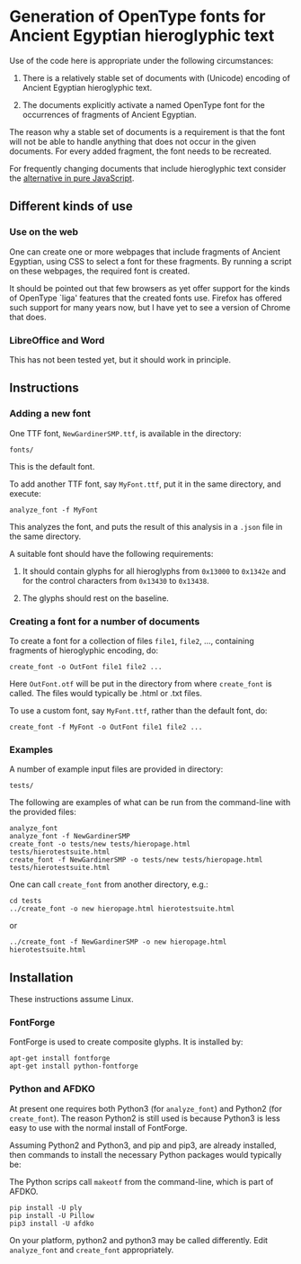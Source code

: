 # Generation of OpenType fonts for Ancient Egyptian hieroglyphic text

Use of the code here is appropriate under the following circumstances:

1. There is a relatively stable set of documents with (Unicode) encoding of Ancient
Egyptian hieroglyphic text.

2. The documents explicitly activate a named OpenType font for the
occurrences of fragments of Ancient Egyptian.

The reason why a stable set of documents is a requirement is that the font
will not be able to handle anything that does not occur in the given documents. 
For every added fragment, the font needs to be recreated.

For frequently changing documents that include hieroglyphic text consider the
[alternative in pure JavaScript](https://github.com/nederhof/resjs).

## Different kinds of use

### Use on the web

One can create one or more webpages that include fragments of Ancient Egyptian, using CSS
to select a font for these fragments. By running a script on these webpages,
the required font is created.

It should be pointed out that few browsers as yet offer support for the kinds of OpenType 
`liga' features that the created fonts use. Firefox has offered such support for many
years now, but I have yet to see a version of Chrome that does.

### LibreOffice and Word

This has not been tested yet, but it should work in principle.

## Instructions

### Adding a new font

One TTF font, `NewGardinerSMP.ttf`, is available in the directory:

```
fonts/
```

This is the default font.

To add another TTF font, say `MyFont.ttf`, put it in the same directory,
and execute:

```
analyze_font -f MyFont
```

This analyzes the font, and puts the result of this analysis in a `.json` file
in the same directory.

A suitable font should have the following requirements:

1. It should contain glyphs for all hieroglyphs from `0x13000` to `0x1342e` and
for the control characters from `0x13430` to `0x13438`.

2. The glyphs should rest on the baseline.

### Creating a font for a number of documents

To create a font for a collection of files `file1`, `file2`, ..., containing fragments of
hieroglyphic encoding, do:


```
create_font -o OutFont file1 file2 ...
```

Here `OutFont.otf` will be put in the directory from where `create_font` is
called. The files would typically be .html or .txt files.

To use a custom font, say `MyFont.ttf`, rather than the default font, do:

```
create_font -f MyFont -o OutFont file1 file2 ...
```

### Examples

A number of example input files are provided in directory:

```
tests/
```

The following are examples of what can be run from the command-line with the
provided files:

```
analyze_font
analyze_font -f NewGardinerSMP
create_font -o tests/new tests/hieropage.html tests/hierotestsuite.html
create_font -f NewGardinerSMP -o tests/new tests/hieropage.html tests/hierotestsuite.html
```

One can call `create_font` from another directory, e.g.:

```
cd tests
../create_font -o new hieropage.html hierotestsuite.html
```

or

```
../create_font -f NewGardinerSMP -o new hieropage.html hierotestsuite.html
```

## Installation

These instructions assume Linux.

### FontForge

FontForge is used to create composite glyphs. It is installed by:

```
apt-get install fontforge
apt-get install python-fontforge
```

### Python and AFDKO

At present one requires both Python3 (for `analyze_font`) and Python2 (for `create_font`). 
The reason Python2 is still used is because Python3 is less easy to use
with the normal install of FontForge.

Assuming Python2 and Python3, and pip and pip3, are already installed,
then commands to install the necessary Python packages would typically be:

The Python scrips call `makeotf` from the command-line, which is part of AFDKO.

```
pip install -U ply
pip install -U Pillow
pip3 install -U afdko
```

On your platform, python2 and python3 may be called differently. Edit
`analyze_font` and `create_font` appropriately.

